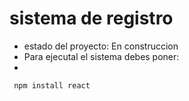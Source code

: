 <h1> sistema de registro</h1>

- estado del proyecto: En construccion
- Para ejecutal el sistema debes poner:
- 
``` npm install react```
